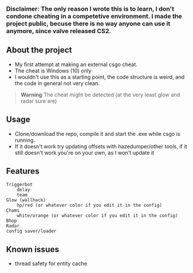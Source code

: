 ### Disclaimer: The only reason I wrote this is to learn, I don't condone cheating in a competetive environment. I made the project public, becuse there is no way anyone can use it anymore, since valve released CS2.
## About the project
- My first attempt at making an external csgo cheat.
- The cheat is Windows (10) only
- I wouldn't use this as a starting point, the code structure is weird, and the code in general not very clean.

> __Warning__
> The cheat might be detected (at the very least glow and radar sure are)

## Usage
- Clone/download the repo, compile it and start the .exe while csgo is running.
- If it doesn't work try updating offsets with hazedumper/other tools, if it still doesn't work you're on your own, as I won't update it

## Features
    Triggerbot
        delay
        team
    Glow (wallhack)
        hp/red (or whatever color if you edit it in the config)
    Chams
        white/orange (or whatever color if you edit it in the config)
    Bhop
    Radar
    config saver/loader
    
## Known issues
- thread safety for entity cache
